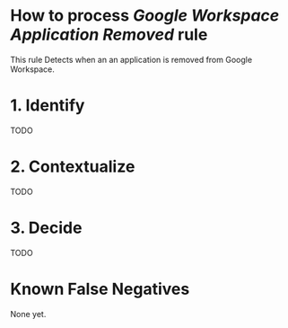 # How to process *Google Workspace Application Removed* rule
This rule Detects when an an application is removed from Google Workspace.

# 1. Identify
TODO

# 2. Contextualize
TODO

# 3. Decide
TODO

# Known False Negatives
None yet.
